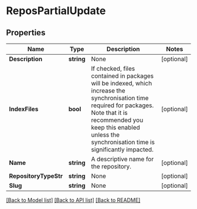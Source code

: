 # ReposPartialUpdate

## Properties

Name | Type | Description | Notes
------------ | ------------- | ------------- | -------------
**Description** | **string** | None | [optional] 
**IndexFiles** | **bool** | If checked, files contained in packages will be indexed, which increase the synchronisation time required for packages. Note that it is recommended you keep this enabled unless the synchronisation time is significantly impacted. | [optional] 
**Name** | **string** | A descriptive name for the repository. | [optional] 
**RepositoryTypeStr** | **string** | None | [optional] 
**Slug** | **string** | None | [optional] 

[[Back to Model list]](../README.md#documentation-for-models) [[Back to API list]](../README.md#documentation-for-api-endpoints) [[Back to README]](../README.md)


